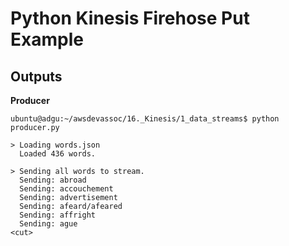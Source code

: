 # Python Kinesis Firehose Put Example

## Outputs

**Producer**
```
ubuntu@adgu:~/awsdevassoc/16._Kinesis/1_data_streams$ python producer.py 

> Loading words.json
  Loaded 436 words.

> Sending all words to stream.
  Sending: abroad
  Sending: accouchement
  Sending: advertisement
  Sending: afeard/afeared
  Sending: affright
  Sending: ague
<cut>
```
